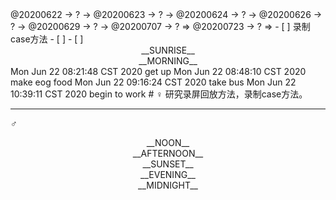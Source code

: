 <link rel="stylesheet"  type="text/css" href="./css/activity.css"/>
<TODO>@20200622 → ? → @20200623 → ? → @20200624 → ? → @20200626 → ? → @20200629 → ? → @20200707 → ? ⇒ @20200723 → ? ⇒ </TODO>
- [ ] 录制case方法   
- [ ]    
- [ ]    

<center><timeblock>__SUNRISE__</timeblock></center>
<center><timeblock>__MORNING__</timeblock></center>
<action alight="right">Mon Jun 22 08:21:48 CST 2020 get up</action>  
<action>Mon Jun 22 08:48:10 CST 2020 make eog food</action>  
<action>Mon Jun 22 09:16:24 CST 2020 take bus</action>
<action>Mon Jun 22 10:39:11 CST 2020 begin to work</action>
# ♀ 研究录屏回放方法，录制case方法。   

---
_♂_
<center><timeblock>__NOON__</timeblock></center>
<center><timeblock>__AFTERNOON__</timeblock></center>
<center><timeblock>__SUNSET__</timeblock></center>
<center><timeblock>__EVENING__</timeblock></center>
<center><timeblock>__MIDNIGHT__</timeblock></center>

